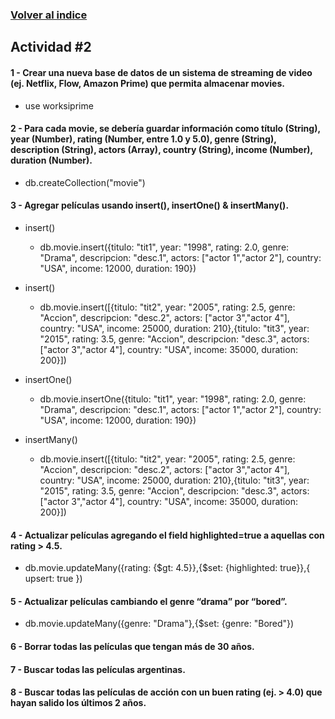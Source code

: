 ### [Volver al indice](README.md)

## Actividad #2

#### 1 - Crear una nueva base de datos de un sistema de streaming de video (ej. Netflix, Flow, Amazon Prime) que permita almacenar movies.
* use worksiprime

#### 2 - Para cada movie, se debería guardar información como título (String), year (Number), rating (Number, entre 1.0 y 5.0), genre (String), description (String), actors (Array<String>), country (String), income (Number), duration (Number).
* db.createCollection("movie")
  
#### 3 - Agregar películas usando insert(), insertOne() & insertMany().
* insert()
  * db.movie.insert({titulo: "tit1", year: "1998", rating: 2.0, genre: "Drama", descripcion: "desc.1", actors: ["actor 1","actor 2"], country: "USA", income: 12000, duration: 190})
* insert()
  * db.movie.insert([{titulo: "tit2", year: "2005", rating: 2.5, genre: "Accion", descripcion: "desc.2", actors: ["actor 3","actor 4"], country: "USA", income: 25000, duration: 210},{titulo: "tit3", year: "2015", rating: 3.5, genre: "Accion", descripcion: "desc.3", actors: ["actor 3","actor 4"], country: "USA", income: 35000, duration: 200}])

* insertOne()
  * db.movie.insertOne({titulo: "tit1", year: "1998", rating: 2.0, genre: "Drama", descripcion: "desc.1", actors: ["actor 1","actor 2"], country: "USA", income: 12000, duration: 190})

* insertMany()
  * db.movie.insert([{titulo: "tit2", year: "2005", rating: 2.5, genre: "Accion", descripcion: "desc.2", actors: ["actor 3","actor 4"], country: "USA", income: 25000, duration: 210},{titulo: "tit3", year: "2015", rating: 3.5, genre: "Accion", descripcion: "desc.3", actors: ["actor 3","actor 4"], country: "USA", income: 35000, duration: 200}])
  
#### 4 - Actualizar películas agregando el field highlighted=true a aquellas con rating > 4.5.
* db.movie.updateMany({rating: {$gt: 4.5}},{$set: {highlighted: true}},{ upsert: true })

#### 5 - Actualizar películas cambiando el genre “drama” por “bored”.
* db.movie.updateMany({genre: "Drama"},{$set: {genre: "Bored"})

#### 6 - Borrar todas las películas que tengan más de 30 años.

#### 7 - Buscar todas las películas argentinas.

#### 8 - Buscar todas las películas de acción con un buen rating (ej. > 4.0) que hayan salido los últimos 2 años.
